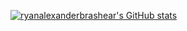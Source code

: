 [![ryanalexanderbrashear's GitHub stats](https://github-readme-stats.vercel.app/api?username=anuraghazra)](https://github.com/anuraghazra/github-readme-stats)

<!--
**ryanalexanderbrashear/ryanalexanderbrashear** is a ✨ _special_ ✨ repository because its `README.md` (this file) appears on your GitHub profile.

Here are some ideas to get you started:

- 🔭 I’m currently working on ...
- 🌱 I’m currently learning ...
- 👯 I’m looking to collaborate on ...
- 🤔 I’m looking for help with ...
- 💬 Ask me about ...
- 📫 How to reach me: ...
- 😄 Pronouns: ...
- ⚡ Fun fact: ...
-->
